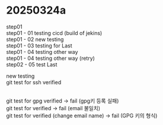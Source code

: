 # 20250324a

step01
<br>
step01 - 01 testing cicd (build of jekins)
<br>
step01 - 02 new testing
<br>
step01 - 03 testing for Last
<br>
step01 - 04 testing other way
<br>
step01 - 04 testing other way (retry)
<br>
step02 - 05 test Last
<br>



new testing
<br>
git test for ssh verified

<br>
git test for gpg verified -> fail (gpg키 등록 실패)
<br>
git test for verified -> fail (email 불일치)
<br>
git test for verified (change email name) -> fail (GPG 키의 형식)
